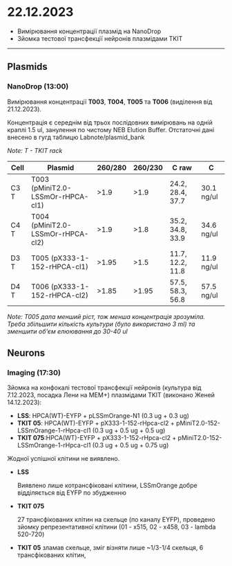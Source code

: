 22.12.2023
========
- Вимірювання концентрації плазмід на NanoDrop
- Зйомка тестової трансфекції нейронів плазмідами TKIT

---
## Plasmids
### NanoDrop (13:00)
Вимірювання концентрації __T003__, __T004__, __T005__ та __T006__ (виділення від 21.12.2023).

Концентрація є середнім від трьох послідовних вимірювань на одній краплі 1.5 ul, занулення по чистому NEB Elution Buffer. Отстаточні дані внесено в гугд таблицю Labnote/plasmid_bank

_Note: T - TKIT rack_

|Cell|Plasmid|260/280|260/230|C raw|C|
|-|-|-|-|-|-|
| C3 T |T003 (pMiniT2.0-LSSmOr-rHPCA-cl1)|>1.9|>1.9|24.2, 28.4, 37.7| 30.1 ng/ul |
|C4 T| T004 (pMiniT2.0-LSSmOr-rHPCA-cl2) |>1.9|>1.8|35.2, 34.8, 33.9| 34.6 ng/ul |
|D3 T| T005 (pX333-1-152-rHPCA-cl1) |>1.95|>1.5|11.7, 12.2, 11.8| 11.9 ng/ul |
|D4 T| T006 (pX333-1-152-rHPCA-cl2) |>1.85|>1.95|57.5, 58.3, 56.8| 57.5 ng/ul |

_Note: T005 дала менший ріст, тож менша концентрація зрозуміла. Треба збільшити кількість культури (було використано 3 ml) та зменшити об'єм елюювання до 30-40 ul_

## Neurons
### Imaging (17:30)
Зйомка на конфокалі тестової трансфекції нейронів (культура від 7.12.2023, посадка Лени на MEM+) плазмідами TKIT (виконано Женей 14.12.2023):
- __LSS__: HPCA(WT)-EYFP + pLSSmOrange-N1 (0.3 ug + 0.3 ug)
-  __TKIT 05__: HPCA(WT)-EYFP + pX333-1-152-rHpca-cl2 + pMiniT2.0-152-LSSmOrange-1-rHpca-cl1 (0.3 ug + 0.5 ug + 0.5 ug)
-  __TKIT 075__:HPCA(WT)-EYFP + pX333-1-152-rHpca-cl2 + pMiniT2.0-152-LSSmOrange-1-rHpca-cl1 (0.3 ug + 0.5 ug + 0.75 ug)

Жодної успішної клітини не виявлено.

- __LSS__

  Виявлено лише котрансфіковані клітини, LSSmOrange добре відділяється від EYFP по збудженню

- __TKIT 075__

   27 трансфікованих клітин на скельце (по каналу EYFP), проведено зйомку репрезентативної клітини (01 - x515, 02 - x458, 03 - lambda 520-720)
   
- __TKIT 05__
   зламав скельце, зміг візняти лише ~1/3-1/4 скельця, 6 трансфікованих клітин,